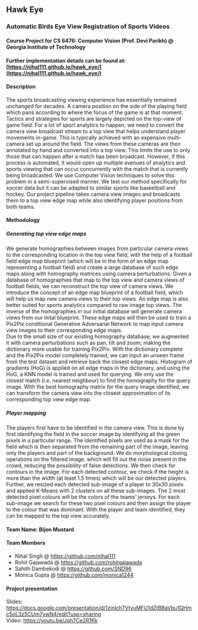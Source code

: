 ## Hawk Eye
### Automatic Birds Eye View Registration of Sports Videos

#### Course Project for CS 6476: Computer Vision (Prof. Devi Parikh) @ Georgia Institute of Technology

#### Further implementation details can be found at: [https://nihal111.github.io/hawk_eye/](https://nihal111.github.io/hawk_eye/)
 
#### Description
The sports broadcasting viewing experience has essentially remained unchanged for decades. A camera position on the side of the playing field which pans according to where the focus of the game is at that moment. Tactics and strategies for sports are largely depicted on the top-view of game field. For a lot of sport analytics to happen, we need to convert the camera view broadcast stream to a top view that helps understand player movements in-game. This is typically achieved with an expensive multi-camera set up around the field. The views from these cameras are then annotated by hand and converted into a top view. This limits the use to only those that can happen after a match has been broadcast. However, if this process is automated, it would open up multiple avenues of analytics and sports viewing that can occur concurrently with the match that is currently being broadcasted. We use Computer Vision techniques to solve this problem in a semi-supervised manner. We test our method specifically for soccer data but it can be adapted to similar sports like basketball and hockey. Our project pipeline takes camera view images and broadcasts them to a top view edge map while also identifying player positions from both teams.

#### Methodology
##### Generating top view edge maps
We generate homographies between images from particular camera views to the corresponding location in the top view field, with the help of a football field edge map blueprint (which will be in the form of an edge map representing a football field) and create a large database of such edge maps along with homography matrices using camera perturbations. Given a database of homographies that map to the top view and camera views of football fields, we can reconstruct the top view of camera views. We introduce the concept of an edge map blueprint of a football field, which will help us map new camera views to their top views. An edge map is also better suited for sports analytics compared to raw image top views. The inverse of the homographies in our initial database will generate camera views from our inital blueprint. These edge maps will then be used to train a Pix2Pix conditional Generative Adversarial Network to map input camera view images to their corresponding edge maps.<br> 
Due to the small size of our existing homography database; we augmented it with camera perturbations such as pan, tilt and zoom; making the dictionary more usable for training Pix2Pix. With the dictionary complete and the Pix2Pix model completely trained, we can input an unseen frame from the test dataset and retrieve back the closest edge maps. Histogram of gradients (HoG) is applied on all edge maps in the dictionary, and using the HoG, a KNN model is trained and used for querying. We only use the closest match (i.e. nearest neighbour) to find the homography for the query image. With the best homography matrix for the query image identified, we can transform the camera view into the closest approximation of its corresponding top view edge map. 

##### Player mapping
The players first have to be identified in the camera view. This is done by first identifying the field in the soccer image by identifying all the green pixels in a particular range. The identified pixels are used as a mask for the field which is then separated from the remaining part of the image, leaving only the players and part of the background. We do morphological closing operations on the filtered image, which will fill out the noise present in the crowd, reducing the possibility of false detections. We then check for contours in the image. For each detected contour, we check if the height is more than the width (at least 1.5 times) which will be our detected players. Further, we resized each detected sub-image of a player to 30x30 pixels and applied K-Means with 2 clusters on all these sub-images. The 2 most detected pixel colours will be the colors of the teams’ jerseys. For each sub-image we search for these two pixel colours and then assign the player to the colour that was dominant. With the player and team identified, they can be mapped to the top view accurately.

#### Team Name: Bijon Mustard
#### Team Members
- Nihal Singh @ https://github.com/nihal111
- Rohit Gajawada @ https://github.com/rohitgajawada
- Sahith Dambekodi @ https://github.com/SND96
- Monica Gupta @ https://github.com/monica1244

#### Project presentation
 Slides: https://docs.google.com/presentation/d/1zinlch7VtyuMFU1dZtBBaVbu1QHmc5oL3z5CUm7ywN4/edit?usp=sharing<br>
 Video: https://youtu.be/Jqh7Ce2R1Kk
